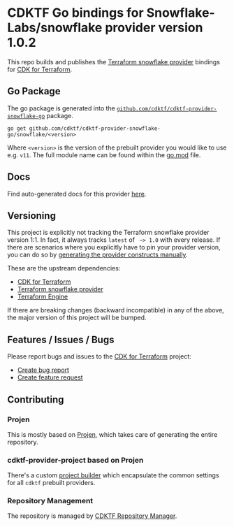 # CDKTF Go bindings for Snowflake-Labs/snowflake provider version 1.0.2

This repo builds and publishes the [Terraform snowflake provider](https://registry.terraform.io/providers/Snowflake-Labs/snowflake/1.0.2/docs) bindings for [CDK for Terraform](https://cdk.tf).

## Go Package

The go package is generated into the [`github.com/cdktf/cdktf-provider-snowflake-go`](https://github.com/cdktf/cdktf-provider-snowflake-go) package.

`go get github.com/cdktf/cdktf-provider-snowflake-go/snowflake/<version>`

Where `<version>` is the version of the prebuilt provider you would like to use e.g. `v11`. The full module name can be found
within the [go.mod](https://github.com/cdktf/cdktf-provider-snowflake-go/blob/main/snowflake/go.mod#L1) file.

## Docs

Find auto-generated docs for this provider [here](https://github.com/cdktf/cdktf-provider-snowflake/blob/main/docs/API.go.md).


## Versioning

This project is explicitly not tracking the Terraform snowflake provider version 1:1. In fact, it always tracks `latest` of ` ~> 1.0` with every release. If there are scenarios where you explicitly have to pin your provider version, you can do so by [generating the provider constructs manually](https://cdk.tf/imports).

These are the upstream dependencies:

* [CDK for Terraform](https://cdk.tf)
* [Terraform snowflake provider](https://registry.terraform.io/providers/Snowflake-Labs/snowflake/1.0.2)
* [Terraform Engine](https://terraform.io)

If there are breaking changes (backward incompatible) in any of the above, the major version of this project will be bumped.

## Features / Issues / Bugs

Please report bugs and issues to the [CDK for Terraform](https://cdk.tf) project:

* [Create bug report](https://cdk.tf/bug)
* [Create feature request](https://cdk.tf/feature)

## Contributing

### Projen

This is mostly based on [Projen](https://github.com/projen/projen), which takes care of generating the entire repository.

### cdktf-provider-project based on Projen

There's a custom [project builder](https://github.com/cdktf/cdktf-provider-project) which encapsulate the common settings for all `cdktf` prebuilt providers.


### Repository Management

The repository is managed by [CDKTF Repository Manager](https://github.com/cdktf/cdktf-repository-manager/).
